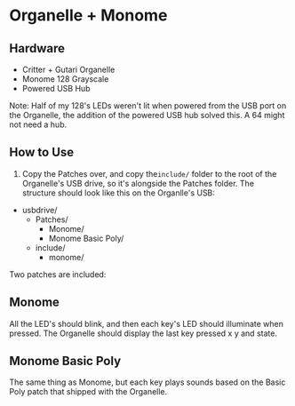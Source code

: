 # Organelle + Monome

## Hardware

  - Critter + Gutari Organelle
  - Monome 128 Grayscale
  - Powered USB Hub

Note: Half of my 128's LEDs weren't lit when powered from the USB port on the Organelle, the addition of the powered USB hub solved this. A 64 might not need a hub.

## How to Use

1. Copy the Patches over, and copy the`include/` folder to the root of the Organelle's USB drive, so it's alongside the Patches folder. The structure should look like this on the Organlle's USB:

  - usbdrive/
    - Patches/
      - Monome/
      - Monome Basic Poly/
    - include/
      - monome/

Two patches are included:

## Monome

All the LED's should blink, and then each key's LED should illuminate when pressed. The Organelle should display the last key pressed x y and state.

## Monome Basic Poly

The same thing as Monome, but each key plays sounds based on the Basic Poly patch that shipped with the Organelle.
